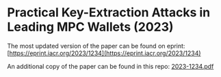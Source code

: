 # Practical Key-Extraction Attacks in Leading MPC Wallets (2023)

The most updated version of the paper can be found on eprint: [https://eprint.iacr.org/2023/1234](https://eprint.iacr.org/2023/1234)

An additional copy of the paper can be found in this repo: [2023-1234.pdf](2023-1234.pdf)
